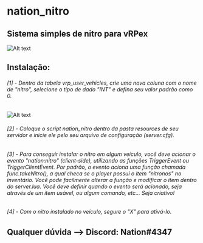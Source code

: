 # nation_nitro
## Sistema simples de nitro para vRPex
![Alt text](https://cdn.discordapp.com/attachments/696769248990593110/734192489640099911/unknown.png "Screenshot")

## Instalação:
###### [1] - Dentro da tabela vrp_user_vehicles, crie uma nova coluna com o nome de "nitro", selecione o tipo de dado "INT" e defina seu valor padrão como 0.
![Alt text](https://cdn.discordapp.com/attachments/696769248990593110/734194764689440975/unknown.png "Screenshot2")

###### [2] - Coloque o script nation_nitro dentro da pasta resources de seu servidor e inicie ele pelo seu arquivo de configuração (server.cfg).

###### [3] - Para conseguir instalar o nitro em algum veículo, você deve acionar o evento "nation:nitro" (client-side), utilizando as funções TriggerEvent ou TriggerClientEvent. Por padrão, o evento aciona uma função chamada func.takeNitro(), a qual checa se o player possui o item "nitronos" no inventário. Você pode facilmente alterar a função e modificar o item dentro do server.lua. Você deve definir quando o evento será acionado, seja através de um item usável, ou algum comando, etc... Seja criativo! 

###### [4] - Com o nitro instalado no veículo, segure o "X" para ativá-lo.

## Qualquer dúvida --> Discord: Nation#4347
